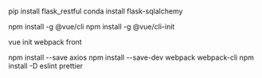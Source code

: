 #

pip install flask_restful
conda install flask-sqlalchemy

npm install -g @vue/cli
npm install -g @vue/cli-init

vue init webpack front

npm install --save axios
npm install --save-dev webpack webpack-cli
npm install -D eslint prettier
